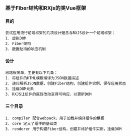 ### 基于Fiber结构和RXjs的类Vue框架

#### 目的
```
尝试应用流行前端框架的几项设计理念与RXJS设计一个前端框架：
1. 虚拟DOM
2. Fiber架构
3. 数据劫持的响应机制
```

#### 设计
```
思路很简单，主要有以下几条：
1. 将组件的HTML模板编译为JSON数据描述
2. 递归解析JSON数据，创建Fiber结构，创建组件实例，保存应用状态
3. 挂载DOM元素
3. RXJS让组件的属性改动变得可响应，以更新DOM
```

#### 三个目录
```
1. compiler 配合webpack，用于加载并编译组件的模板
2. core 定义了组件的基础类
3. renderer 用于构建Fiber结构，创建并维护组件实例，挂载DOM
```
